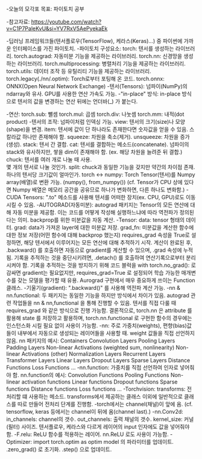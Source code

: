 -오늘의 모각포 목표: 파이토치 공부

-참고자료: https://youtube.com/watch?v=C1P7PaleKvU&si=YV7RxV5AePyekaEk

-딥러닝 프레임워크들(텐서플로우(TensorFlow), 케라스(Keras)...) 중 
  파이썬에 가까운 인터페이스를 가진 파이토치.
-파이토치 구성요소:
  torch: 텐서를 생성하는 라이브러리.
  torch.autograd: 자동미분 기능을 제공하는 라이브러리.
  torch.nn: 신경망을 생성하는 라이브러리.
  torch.multiprocessing: 병렬처리 기능을 제공하는 라이브러리.
  torch.utils: 데이터 조작 등 유틸리티 기능을 제공하는 라이브러리.
  torch.legacy(./nn/.optim): Torch로부터 포팅해 온 코드.
  torch.onnx: ONNX(Open Neural Network Exchange)
-텐서(Tensors): 넘파이(NumPy)의 ndarray와 유사.
            GPU를 사용한 연산 가속도 가능.
-"in-place" 방식: in-place 방식으로 텐서의 값을 변경하는 연산 뒤에는 언더바(_) 가 붙는다.

-연산: torch.sub: 뺄셈
       torch.mul: 곱셈
       torch.div: 나눗셈
       torch.mm: 내적(dot product)
-텐서의 조작: 넘파이처럼 인덱싱 가능.
            view: 텐서의 크기(size)나 모양(shape)을 변경.
            item: 텐서에 값이 단 하나라도 존재한다면 숫자값을 얻을 수 있음.
                 스칼라값 하나만 존재해야 함.
            squeeze: 차원을 축소(제거).
            unsqueeze: 차원을 증가(생성).
            stack: 텐서 간 결합.
            cat: 텐서를 결합하는 메소드(concatenate).
                넘파이의 stack와 유사하지만, 쌓을 dim이 존재해야 함.
                 (ex. 해당 차원을 늘려준 뒤 결합.)
            chuck: 텐서를 여러 개로 나눌 때 사용.\
                   몇 개의 텐서로 나눌 것인가.
            split: chuck과 동일한 기능을 갖지만 약간의 차이점 존재.
                 하나의 텐서당 크기값이 얼마인가.
            torch <-> numpy: Torch Tensor(텐서)를 Numpy array(배열)로 변환 가능.
                           (numpy(), from_numpy())
                           (cf. Tensor가 CPU 상에 있다면 Numpy 배열은 메모리 공간을 공유므로 하나가 변화하면, 다른 하나도 변화함.)
-CUDA Tensors: ".to" 메소드를 사용해 텐서를 어떠한 장치(ex. CPU, GPU)로도 이동시킬 수 있음.
-AUTOGRAD(자동미분): autograd 패키지는 Tensor의 모든 연산에 대해 자동 미분을 제공함.
                    이는 코드를 어떻게 작성해 실행하느냐에 따라 역전파가 정의된다는 의미.
                     backprop를 위한 미분값을 자동 계산.
-Tensor: data: tensor 형태의 데이터.
        grad: data가 가져온 layer에 대한 미분값 저장.
        grad_fn: 미분값을 계산한 함수에 대한 정보 저장(어떤 함수에 대해 backprop 했는지)
        requires_grad 속성을 True로 설정하면, 해당 텐서에서 이루어지는 모든 연산에 대해 추적하기 시작.
        계산이 완료된 후, .backward() 를 호출하면 자동으로 gradient를 계산할 수 있으며, .grad 속성에 누적됨.
        기록을 추적하는 것을 중단시키려면, .detach() 를 호출하여 연산기록으로부터 분리시켜야 함.
        기록을 추적하는 것을 방지하기 위해 코드 블럭을 with torch.no_grad(): 로 감싸면 gradient는 필요없지만, requires_grad=True 로 설정되어 학습 가능한 매개변수를 갖는 모델을 평가할 때 유용.
        Aurograd 구현에서 매우 중요하게 쓰이는 Function 클래스.
-기울기(gradient): ".backward()" 를 사용해 역전파 계산 가능.
-nn & nn.functional:
  두 패키지는 동일한 기능을 하지만 방식에서 차이가 있음.
  autograd 관련 작업들을 nn & nn,functional 을 통해 진행할 수 있음.
  텐서를 직접 다룰 때 requires_grad 와 같은 방식으로 진행 가능함.
  결론적으로, torch.nn 은 attribute 를 활용해 state 를 저장하고 활용하며, 
  torch.nn.functional 로 구현한 함수의 경우에는 인스턴스화 시킬 필요 없이 사용이 가능함.
-nn: 주로 가중치(weights), 편향(bias)값들이 내부에서 자동으로 생성되는 레이어들을 사용할 때.
    weight 값들을 직접 선언하지 않음.
    nn 패키지의 예시: Containers
                   Convolution Layers
                   Pooling Layers
                   Padding Layers
                   Non-linear Activations (weighted sum, nonlinearity)
                   Non-linear Activations (other)
                   Normalization Layers
                   Recurrent Layers
                   Transformer Layers
                   Linear Layers
                   Dropout Layers
                   Sparse Layers
                   Distance Functions
                   Loss Functions
                   ...
-nn.function: 가중치를 직접 선언하여 인자로 넣어줘야 함.
            nn.function의 예시: Convolution Functions
                            Pooling Functions
                            Non-linear activation functions
                            Linear functions
                            Dropout functions
                            Sparse functions
                            Distance functions
                            Loss functions 
                            ...
-Torchvision: transforms: 전처리할 떄 사용하는 메소드.
           transforms에서 제공하는 클래스 이외에 일반적으로 클래스를 따로 만들어 전처리 단계를 진행함.
-torch에서는 channel(채널)이 앞에 옴.
 (cf. tensorflow, keras 등에서는 channel이 뒤에 옴(channel last).)
-nn.Conv2d:
  in_channels: channel의 갯수.
  out_channels: 출력 채널의 갯수.
  kernel_size: 커널(필터) 사이즈.
  텐서플로우, 케라스와 다르게 레이어의 input 인자에도 값을 넣어줘야 함.
-F.relu:
  ReLU 함수를 적용하는 레이어.
  nn.ReLU 로도 사용이 가능함.
-Optimizer:
  import torch.optim as optim
  model 의 파라미터를 업데이트.
  .zero_grad() 로 초기화.
  .step() 으로 업데이트.
  